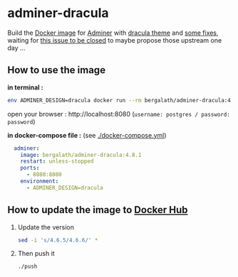 # adminer-dracula

Build the [Docker image](https://hub.docker.com/r/bergalath/adminer-dracula) for [Adminer](https://github.com/vrana/adminer) with [dracula theme](https://github.com/dracula/adminer) and [some fixes](https://github.com/bergalath/dracula-adminer-theme), waiting for [this issue to be closed](https://github.com/dracula/adminer/issues/1#issuecomment-809944711) to maybe propose those upstream one day …

## How to use the image

**in terminal :**

```bash
env ADMINER_DESIGN=dracula docker run --rm bergalath/adminer-dracula:4.8.1
```

open your browser : http://localhost:8080 (`username: postgres / password: password`)

**in docker-compose file :** (see [./docker-compose.yml](docker-compose.yml))

```yaml
  adminer:
    image: bergalath/adminer-dracula:4.8.1
    restart: unless-stopped
    ports:
      - 8080:8080
    environment:
      - ADMINER_DESIGN=dracula
```

## How to update the image to [Docker Hub](https://hub.docker.com/r/bergalath/adminer-dracula)

1. Update the version

    ```bash
    sed -i 's/4.6.5/4.6.6/' *
    ```

1. Then push it

    ```bash
    ./push
    ```

